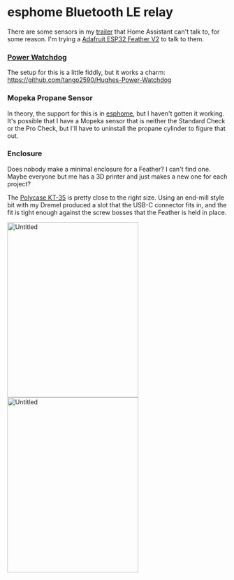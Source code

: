 # esphome Bluetooth LE relay

There are some sensors in my [trailer](https://tourtoise.quest) that Home Assistant can't talk to, for some reason. I'm trying a [Adafruit ESP32 Feather V2](https://www.adafruit.com/product/5400) to talk to them.

### [Power Watchdog](https://hughesautoformers.com/power-watchdog-smart-surge-protectors/)
The setup for this is a little fiddly, but it works a charm:
https://github.com/tango2590/Hughes-Power-Watchdog

### Mopeka Propane Sensor
In theory, the support for this is in [esphome](https://esphome.io/components/sensor/mopeka_std_check.html), but I haven't gotten it working. It's possible that I have a Mopeka sensor that is neither the Standard Check or the Pro Check, but I'll have to uninstall the propane cylinder to figure that out.

### Enclosure
Does nobody make a minimal enclosure for a Feather? I can't find one. Maybe everyone but me has a 3D printer and just makes a new one for each project?

The [Polycase KT-35](https://www.polycase.com/kt-35) is pretty close to the right size. Using an end-mill style bit with my Dremel produced a slot that the USB-C connector fits in, and the fit is tight enough against the screw bosses that the Feather is held in place.

<a data-flickr-embed="true" href="https://www.flickr.com/photos/aneel/53080477009/in/album-72177720310129468/" title="Untitled"><img src="https://live.staticflickr.com/65535/53080477009_5df4fae783_w.jpg" width="300" height="400" alt="Untitled"/></a> <a data-flickr-embed="true" href="https://www.flickr.com/photos/aneel/53079713437/in/album-72177720310129468/" title="Untitled"><img src="https://live.staticflickr.com/65535/53079713437_3cda248bba_w.jpg" width="300" height="400" alt="Untitled"/></a> 